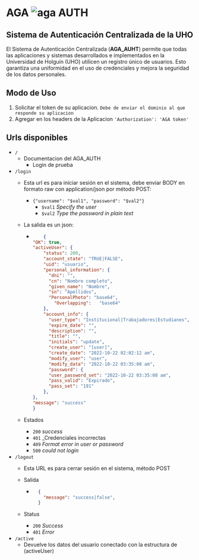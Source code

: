 # AGA ![aga](./aga.ico) AUTH

## Sistema de Autenticación Centralizada de la UHO

El Sistema de Autenticación Centralizada (**AGA_AUHT**) permite que todas las aplicaciones y sistemas desarrollados e implementados en la Universidad de Holguín (UHO) utilicen un registro único de usuarios. Esto garantiza una uniformidad en el uso de credenciales y mejora la seguridad de los datos personales.

## Modo de Uso

1. Solicitar el token de su aplicacion. `Debe de enviar el dominio al que responde su aplicacion`
2. Agregar en los headers de la Aplicacion  `'Authorization': 'AGA token'`

## Urls disponibles

+ `/`
    + Documentacion del AGA_AUTH
        + Login de prueba
+ `/login`
    + Esta url es para iniciar sesión en el sistema, debe enviar BODY en formato raw con application/json por método POST:

        + `{"username": "$val1", "password": "$val2"}`
            + `$val1` _Specify the user_
            + `$val2` _Type the password in plain text_
    + La salida es un json:

      + ```json
            {
        "OK": true,
        "activeUser": {
            "status": 200,
            "account_state": "TRUE|FALSE",
            "uid": "usuario",
            "personal_information": {
              "dni": "",
              "cn": "Nombre completo",
              "given_name": "Nombre",
              "sn": "Apellidos",
              "PersonalPhoto": "base64",
	            "Overlapping":   "base64"
            },
            "account_info": {
              "user_type": "Institucional|Trabajadores|Estudianes",
              "expire_date": "",
              "description": "",
              "title": "",
              "initials": "update",
              "create_user": "[user]",
              "create_date": "2022-10-22 02:02:12 am",
              "modify_user": "user",
              "modify_data": "2022-10-22 03:35:08 am",
              "password": {
              "user_password_set": "2022-10-22 03:35:08 am",
              "pass_valid": "Expirado",
              "pass_set": "191"
            },
        },
        "message": "success"
        }
        ```
    + Estados
  
        + ``200`` _success_
        + ``401`` _Credenciales incorrectas
        + ``409`` _Format error in user or password_
        + ``500`` _could not login_
+ `/logout`
  + Esta URL es para cerrar sesión en el sistema, método POST
  + Salida
  
    + 
      ```json 
        {
          "message": "success|false",
        }
        ``` 
    
  + Status
    + `200` _Success_
    + `401` _Error_
+ `/active`
  + Devuelve los datos del usuario conectado con la estructura de (activeUser)
